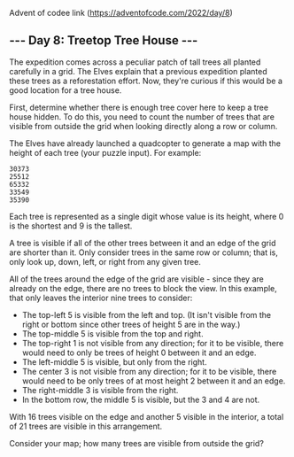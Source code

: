 Advent of codee link (https://adventofcode.com/2022/day/8)

## --- Day 8: Treetop Tree House ---
The expedition comes across a peculiar patch of tall trees all planted carefully in a grid. The Elves explain that a previous expedition planted these trees as a reforestation effort. Now, they're curious if this would be a good location for a tree house.

First, determine whether there is enough tree cover here to keep a tree house hidden. To do this, you need to count the number of trees that are visible from outside the grid when looking directly along a row or column.

The Elves have already launched a quadcopter to generate a map with the height of each tree (your puzzle input). For example:

```
30373
25512
65332
33549
35390
```

Each tree is represented as a single digit whose value is its height, where 0 is the shortest and 9 is the tallest.

A tree is visible if all of the other trees between it and an edge of the grid are shorter than it. Only consider trees in the same row or column; that is, only look up, down, left, or right from any given tree.

All of the trees around the edge of the grid are visible - since they are already on the edge, there are no trees to block the view. In this example, that only leaves the interior nine trees to consider:

 - The top-left 5 is visible from the left and top. (It isn't visible from the right or bottom since other trees of height 5 are in the way.)
 - The top-middle 5 is visible from the top and right.
 - The top-right 1 is not visible from any direction; for it to be visible, there would need to only be trees of height 0 between it and an edge.
 - The left-middle 5 is visible, but only from the right.
 - The center 3 is not visible from any direction; for it to be visible, there would need to be only trees of at most height 2 between it and an edge.
 - The right-middle 3 is visible from the right.
 - In the bottom row, the middle 5 is visible, but the 3 and 4 are not.

With 16 trees visible on the edge and another 5 visible in the interior, a total of 21 trees are visible in this arrangement.

Consider your map; how many trees are visible from outside the grid?